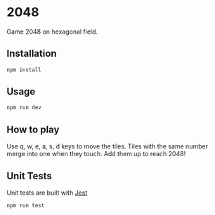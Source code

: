 # 2048

Game 2048 on hexagonal field.
 
## Installation

```bash
npm install
```

## Usage

```bash
npm run dev
```

## How to play  

Use q, w, e, a, s, d keys to move the tiles. Tiles with the same number merge into one when they touch. Add them up to reach 2048!

## Unit Tests

Unit tests are built with [Jest](https://jestjs.io/) 

```bash
npm run test
```
